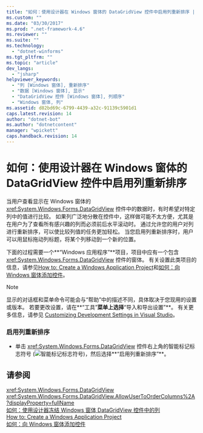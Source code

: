 ```yaml
---
title: "如何：使用设计器在 Windows 窗体的 DataGridView 控件中启用列重新排序 | Microsoft Docs"
ms.custom: ""
ms.date: "03/30/2017"
ms.prod: ".net-framework-4.6"
ms.reviewer: ""
ms.suite: ""
ms.technology: 
  - "dotnet-winforms"
ms.tgt_pltfrm: ""
ms.topic: "article"
dev_langs: 
  - "jsharp"
helpviewer_keywords: 
  - "列 [Windows 窗体], 重新排序"
  - "数据 [Windows 窗体], 显示"
  - "DataGridView 控件 [Windows 窗体], 列顺序"
  - "Windows 窗体, 列"
ms.assetid: d82bd69c-6799-4439-a32c-91139c5901d1
caps.latest.revision: 14
author: "dotnet-bot"
ms.author: "dotnetcontent"
manager: "wpickett"
caps.handback.revision: 14
---
```

# 如何：使用设计器在 Windows 窗体的 DataGridView 控件中启用列重新排序
当用户查看显示在 Windows 窗体的 <xref:System.Windows.Forms.DataGridView> 控件中的数据时，有时希望对特定列中的值进行比较。  如果列广泛地分散在控件中，这样做可能不太方便，尤其是在用户为了查看所有感兴趣的列而必须前后水平滚动时。  通过允许您的用户对列进行重新排序，可以使比较列值的任务更加轻松。  当您启用列重新排序时，用户可以用鼠标拖动列标题，将某个列移动到一个新的位置。  
  
 下面的过程需要一个**“Windows 应用程序”**项目，项目中应有一个包含 <xref:System.Windows.Forms.DataGridView> 控件的窗体。  有关设置此类项目的信息，请参见[How to: Create a Windows Application Project](http://msdn.microsoft.com/zh-cn/b2f93fed-c635-4705-8d0e-cf079a264efa)和[如何：向 Windows 窗体添加控件](../../../../docs/framework/winforms/controls/how-to-add-controls-to-windows-forms.md)。  
  
> [!NOTE]
>  显示的对话框和菜单命令可能会与“帮助”中的描述不同，具体取决于您现用的设置或版本。  若要更改设置，请在**“工具”**菜单上选择**“导入和导出设置”**。  有关更多信息，请参见 [Customizing Development Settings in Visual Studio](http://msdn.microsoft.com/zh-cn/22c4debb-4e31-47a8-8f19-16f328d7dcd3)。  
  
### 启用列重新排序  
  
-   单击 <xref:System.Windows.Forms.DataGridView> 控件右上角的智能标记标志符号 \(![智能标记标志符号](../../../../docs/framework/winforms/controls/media/vs-winformsmttagglyph.png "VS\_WinFormSmtTagGlyph")\)，然后选择**“启用列重新排序”**。  
  
## 请参阅  
 <xref:System.Windows.Forms.DataGridView>   
 <xref:System.Windows.Forms.DataGridView.AllowUserToOrderColumns%2A?displayProperty=fullName>   
 [如何：使用设计器冻结 Windows 窗体 DataGridView 控件中的列](../../../../docs/framework/winforms/controls/freeze-columns-in-the-datagrid-using-the-designer.md)   
 [How to: Create a Windows Application Project](http://msdn.microsoft.com/zh-cn/b2f93fed-c635-4705-8d0e-cf079a264efa)   
 [如何：向 Windows 窗体添加控件](../../../../docs/framework/winforms/controls/how-to-add-controls-to-windows-forms.md)